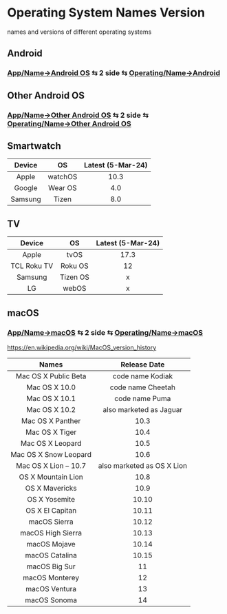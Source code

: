 # Operating System Names Version
names and versions of different operating systems

## Android 
### [App/Name→Android OS](/App/Name#android-os) ⇆ 2 side ⇆ [Operating/Name→Android](/Operating/Name#android)

## Other Android OS
### [App/Name→Other Android OS](/App/Name#other-android-os) ⇆ 2 side ⇆ [Operating/Name→Other Android OS](/Operating/Name#other-android-os)


## Smartwatch

|Device|OS|Latest (5-Mar-24)|
|:-:|:-:|:-:|
|Apple|watchOS|10.3|
|Google|Wear OS|4.0|
|Samsung|Tizen|8.0|

## TV

|Device|OS|Latest (5-Mar-24)|
|:-:|:-:|:-:|
|Apple|tvOS|17.3|
|TCL Roku TV|Roku OS|12|
|Samsung|Tizen OS|x|
|LG|webOS|x|

## macOS
### [App/Name→macOS](/App/Name#macOS) ⇆ 2 side ⇆ [Operating/Name→macOS](/Operating/Name#macOS)

https://en.wikipedia.org/wiki/MacOS_version_history

| Names  | Release Date |
| :---:  | :---:  |
|Mac OS X Public Beta | code name Kodiak|
|Mac OS X 10.0 | code name Cheetah|
|Mac OS X 10.1 | code name Puma|
|Mac OS X 10.2 | also marketed as Jaguar|
|Mac OS X Panther | 10.3|
|Mac OS X Tiger | 10.4|
|Mac OS X Leopard | 10.5|
|Mac OS X Snow Leopard | 10.6|
|Mac OS X Lion – 10.7 | also marketed as OS X Lion|
|OS X Mountain Lion | 10.8|
|OS X Mavericks | 10.9|
|OS X Yosemite | 10.10|
|OS X El Capitan | 10.11|
|macOS Sierra | 10.12|
|macOS High Sierra | 10.13|
|macOS Mojave | 10.14|
|macOS Catalina | 10.15|
|macOS Big Sur | 11|
|macOS Monterey | 12|
|macOS Ventura | 13|
|macOS Sonoma | 14|
